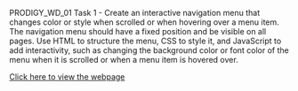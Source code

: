 PRODIGY_WD_01
Task 1 - Create an interactive navigation menu that changes color or style when scrolled or when hovering over a menu item. The navigation menu should have a fixed position and be visible on all pages. Use HTML to structure the menu, CSS to style it, and JavaScript to add interactivity, such as changing the background color or font color of the menu when it is scrolled or when a menu item is hovered over.

[Click here to view the webpage](https://vaishnavi85464.github.io/PRODIGY_WD_01/)
